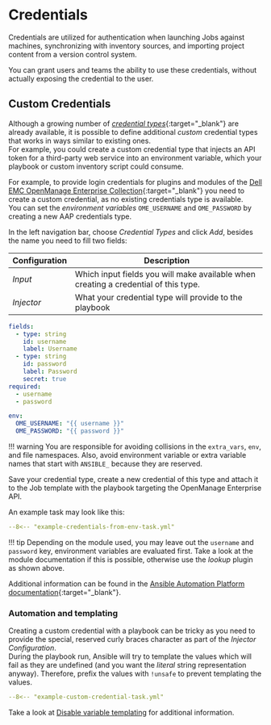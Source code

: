 # Credentials

Credentials are utilized for authentication when launching Jobs against machines, synchronizing with inventory sources, and importing project content from a version control system.

You can grant users and teams the ability to use these credentials, without actually exposing the credential to the user.

## Custom Credentials

Although a growing number of [*credential types*](https://docs.redhat.com/en/documentation/red_hat_ansible_automation_platform/2.5/html/using_automation_execution/controller-credentials#ref-controller-credential-types){:target="_blank"} are already available, it is possible to
define additional *custom* credential types that works in ways similar to existing ones.  
For example, you could create a custom credential type that injects an API token for a third-party web service into an environment variable, which your playbook or custom inventory script could consume.

For example, to provide login credentials for plugins and modules of the [Dell EMC OpenManage Enterprise Collection](https://docs.ansible.com/ansible/latest/collections/dellemc/openmanage/ome_inventory_inventory.html#ansible-collections-dellemc-openmanage-ome-inventory-inventory){:target="_blank"} you need to create a custom credential, as no existing credentials type is available.  
You can set the *environment variables* `OME_USERNAME` and `OME_PASSWORD` by creating a new AAP credentials type.

In the left navigation bar, choose *Credential Types* and click *Add*, besides the name you need to fill two fields:

| Configuration            | Description                                                                                      |
| ------------------------ | ------------------------------------------------------------------------------------------------ |
| *Input*    | Which input fields you will make available when creating a credential of this type. |
| *Injector* | What your credential type will provide to the playbook                              |

```yaml title="Input Configuration"
fields:
  - type: string
    id: username
    label: Username
  - type: string
    id: password
    label: Password
    secret: true
required:
  - username
  - password
```

```yaml title="Injector Configuration"
env:
  OME_USERNAME: "{{ username }}"
  OME_PASSWORD: "{{ password }}"
```

!!! warning
    You are responsible for avoiding collisions in the `extra_vars`, `env`, and file namespaces. Also, avoid environment variable or extra variable names that start with `ANSIBLE_` because they are reserved.

Save your credential type, create a new credential of this type and attach it to the Job template with the playbook targeting the OpenManage Enterprise API.

An example task may look like this:

```yaml
--8<-- "example-credentials-from-env-task.yml"
```

!!! tip
    Depending on the module used, you may leave out the `username` and `password` key, environment variables are evaluated first.  Take a look at the module documentation if this is possible, otherwise use the *lookup* plugin as shown above.

Additional information can be found in the [Ansible Automation Platform documentation](https://docs.redhat.com/en/documentation/red_hat_ansible_automation_platform/2.5/html/using_automation_execution/controller-credentials#ref-controller-credential-types){:target="_blank"}.

### Automation and templating

Creating a custom credential with a playbook can be tricky as you need to provide the special, reserved curly braces character as part of the *Injector Configuration*.  
During the playbook run, Ansible will try to template the values which will fail as they are undefined (and you want the *literal* string representation anyway). Therefore, prefix the values with `!unsafe` to prevent templating the values.

```yaml hl_lines="19 20"
--8<-- "example-custom-credential-task.yml"
```

Take a look at [Disable variable templating](variables.md#disable-variable-templating) for additional information.
